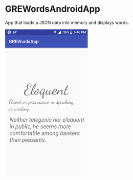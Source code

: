 # GREWordsAndroidApp

App that loads a JSON data into memory and displays words.

![screen](https://github.com/bajal/GREWordsAndroidApp/raw/master/screen1.png)
